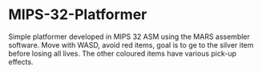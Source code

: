 # MIPS-32-Platformer
Simple platformer developed in MIPS 32 ASM using the MARS assembler software. Move with WASD, avoid red items, goal is to ge to the silver item before losing all lives. The other coloured items have various pick-up effects.
